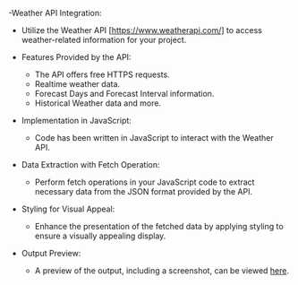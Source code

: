 -Weather API Integration:
  - Utilize the Weather API [https://www.weatherapi.com/] to access weather-related information for your project.

- Features Provided by the API:
  - The API offers free HTTPS requests.
  - Realtime weather data.
  - Forecast Days and Forecast Interval information.
  - Historical Weather data and more.

- Implementation in JavaScript:
  - Code has been written in JavaScript to interact with the Weather API.

- Data Extraction with Fetch Operation:
  - Perform fetch operations in your JavaScript code to extract necessary data from the JSON format provided by the API.

- Styling for Visual Appeal:
  - Enhance the presentation of the fetched data by applying styling to ensure a visually appealing display.

- Output Preview:
  - A preview of the output, including a screenshot, can be viewed [here](![image](https://github.com/Laxmi01345/weather_website-using-api/assets/122423386/8b2926b6-b67a-4b8b-9a28-a39592267503)
).
